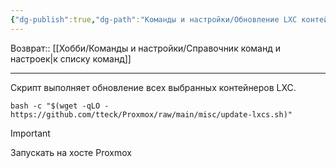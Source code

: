 ```yaml
---
{"dg-publish":true,"dg-path":"Команды и настройки/Обновление LXC контейнеров Proxmox.md","permalink":"/komandy-i-nastrojki/obnovlenie-lxc-kontejnerov-proxmox/","updated":"2024-10-02T19:54:05+03:00"}
---
```


Возврат:: [[Хобби/Команды и настройки/Справочник команд и настроек\|к списку команд]]

---

Скрипт выполняет обновление всех выбранных контейнеров LXC. 

```shell
bash -c "$(wget -qLO - https://github.com/tteck/Proxmox/raw/main/misc/update-lxcs.sh)"
```

> [!important]
> Запускать на хосте Proxmox